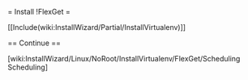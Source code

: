 = Install !FlexGet =

[[Include(wiki:InstallWizard/Partial/InstallVirtualenv)]]

== Continue ==

[wiki:InstallWizard/Linux/NoRoot/InstallVirtualenv/FlexGet/Scheduling Scheduling]
